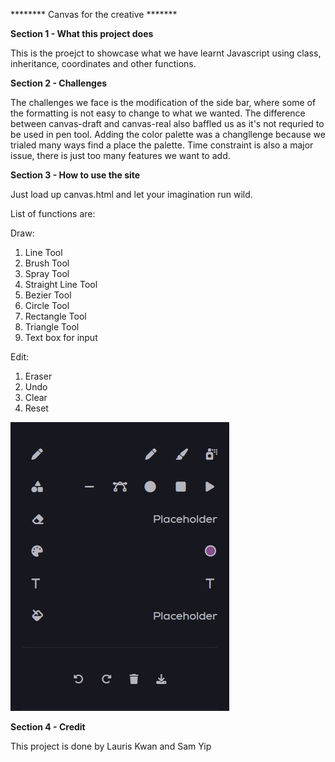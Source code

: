 ********   Canvas for the creative  *******

**Section 1 - What this project does**

This is the proejct to showcase what we have learnt Javascript using class, inheritance, coordinates and other functions.

**Section 2 - Challenges**

The challenges we face is the modification of the side bar, where some of the formatting is not easy to change to what we wanted.
The difference between canvas-draft and canvas-real also baffled us as it's not requried to be used in pen tool.
Adding the color palette was a changllenge because we trialed many ways find a place the palette.
Time constraint is also a major issue, there is just too many features we want to add. 

**Section 3 - How to use the site**

Just load up canvas.html and let your imagination run wild.

List of functions are:

Draw:
1. Line Tool
2. Brush Tool
3. Spray Tool
4. Straight Line Tool
5. Bezier Tool 
6. Circle Tool
7. Rectangle Tool
8. Triangle Tool
10. Text box for input

Edit:
1. Eraser
2. Undo
3. Clear
4. Reset 

![](readMe.jpg)


  
 **Section 4 - Credit**
 
 This project is done by Lauris Kwan and Sam Yip


